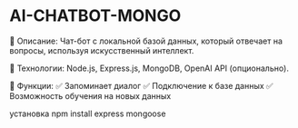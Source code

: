 ﻿# AI-CHATBOT-MONGO
📌 Описание: Чат-бот с локальной базой данных, который отвечает на вопросы, используя искусственный интеллект.

📌 Технологии: Node.js, Express.js, MongoDB, OpenAI API (опционально).

📌 Функции:
✅ Запоминает диалог
✅ Подключение к базе данных
✅ Возможность обучения на новых данных

установка
npm install express mongoose
